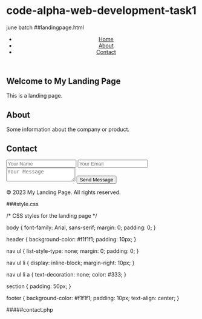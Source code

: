 # code-alpha-web-development-task1
june batch
##landingpage.html

<!DOCTYPE html>
<html>
<head>
  <title>My Landing Page</title>
  <link rel="stylesheet" type="text/css" href="styles.css">
</head>
<body>
  <header>
    <nav>
      <ul>
        <li><a href="#home">Home</a></li>
        <li><a href="#about">About</a></li>
        <li><a href="#contact">Contact</a></li>
      </ul>
    </nav>
  </header>
   
  <section id="home">
    <h1>Welcome to My Landing Page</h1>
    <p>This is a landing page.</p>
  </section>

  <section id="about">
    <h2>About</h2>
    <p>Some information about the company or product.</p>
  </section>

  <section id="contact">
    <h2>Contact</h2>
    <form action="contact.php" method="POST">
      <input type="text" name="name" placeholder="Your Name" required>
      <input type="email" name="email" placeholder="Your Email" required>
      <textarea name="message" placeholder="Your Message" required></textarea>
      <button type="submit">Send Message</button>
    </form>
  </section>

  <footer>
    <p>&copy; 2023 My Landing Page. All rights reserved.</p>
  </footer>

  <script src="script.js"></script>
</body>
</html>


###style.css


/* CSS styles for the landing page */

body {
  font-family: Arial, sans-serif;
  margin: 0;
  padding: 0;
}

header {
  background-color: #f1f1f1;
  padding: 10px;
}

nav ul {
  list-style-type: none;
  margin: 0;
  padding: 0;
}

nav ul li {
  display: inline-block;
  margin-right: 10px;
}

nav ul li a {
  text-decoration: none;
  color: #333;
}

section {
  padding: 50px;
}

footer {
  background-color: #f1f1f1;
  padding: 10px;
  text-align: center;
}



#####contact.php

<?php
if ($_SERVER['REQUEST_METHOD'] === 'POST') {
  $name = $_POST['name'];
  $email = $_POST['email'];
  $message = $_POST['message'];

  // Process the form data, e.g., send an email, store in a database, etc.

  // Redirect back to the landing page or show a success message
  header('Location: index.html');
  exit;
}
?>
